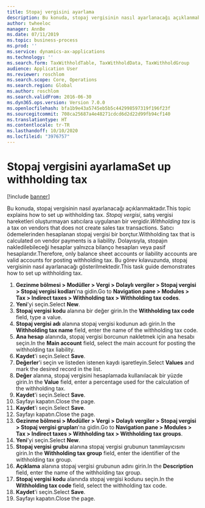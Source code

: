 ```yaml
---
title: Stopaj vergisini ayarlama
description: Bu konuda, stopaj vergisinin nasıl ayarlanacağı açıklanmaktadır.
author: twheeloc
manager: AnnBe
ms.date: 07/11/2019
ms.topic: business-process
ms.prod: ''
ms.service: dynamics-ax-applications
ms.technology: ''
ms.search.form: TaxWithholdTable, TaxWithholdData, TaxWithholdGroup
audience: Application User
ms.reviewer: roschlom
ms.search.scope: Core, Operations
ms.search.region: Global
ms.author: roschlom
ms.search.validFrom: 2016-06-30
ms.dyn365.ops.version: Version 7.0.0
ms.openlocfilehash: bfa1b9e43a5745eb5b5c442998597319f196f23f
ms.sourcegitcommit: 708ca25687a4e48271cdcd6d2d22d99fb94cf140
ms.translationtype: HT
ms.contentlocale: tr-TR
ms.lasthandoff: 10/10/2020
ms.locfileid: "3976757"
---
```

# <a name="set-up-withholding-tax"></a><span data-ttu-id="eb200-103">Stopaj vergisini ayarlama</span><span class="sxs-lookup"><span data-stu-id="eb200-103">Set up withholding tax</span></span>

[!include [banner](../../includes/banner.md)]

<span data-ttu-id="eb200-104">Bu konuda, stopaj vergisinin nasıl ayarlanacağı açıklanmaktadır.</span><span class="sxs-lookup"><span data-stu-id="eb200-104">This topic explains how to set up withholding tax.</span></span> <span data-ttu-id="eb200-105">*Stopaj vergisi*, satış vergisi hareketleri oluşturmayan satıcılara uygulanan bir vergidir.</span><span class="sxs-lookup"><span data-stu-id="eb200-105">*Withholding tax* is a tax on vendors that does not create sales tax transactions.</span></span> <span data-ttu-id="eb200-106">Satıcı ödemelerinden hesaplanan stopaj vergisi bir borçtur.</span><span class="sxs-lookup"><span data-stu-id="eb200-106">Withholding tax that is calculated on vendor payments is a liability.</span></span> <span data-ttu-id="eb200-107">Dolayısıyla, stopajın nakledilebileceği hesaplar yalnızca bilanço hesapları veya pasif hesaplarıdır.</span><span class="sxs-lookup"><span data-stu-id="eb200-107">Therefore, only balance sheet accounts or liability accounts are valid accounts for posting withholding tax.</span></span> <span data-ttu-id="eb200-108">Bu görev kılavuzunda, stopaj vergisinin nasıl ayarlanacağı gösterilmektedir.</span><span class="sxs-lookup"><span data-stu-id="eb200-108">This task guide demonstrates how to set up withholding tax.</span></span>

1. <span data-ttu-id="eb200-109">**Gezinme bölmesi > Modüller > Vergi > Dolaylı vergiler > Stopaj vergisi > Stopaj vergisi kodları**'na gidin.</span><span class="sxs-lookup"><span data-stu-id="eb200-109">Go to **Navigation pane > Modules > Tax > Indirect taxes > Withholding tax > Withholding tax codes**.</span></span>
2. <span data-ttu-id="eb200-110">**Yeni**'yi seçin.</span><span class="sxs-lookup"><span data-stu-id="eb200-110">Select **New**.</span></span>
3. <span data-ttu-id="eb200-111">**Stopaj vergisi kodu** alanına bir değer girin.</span><span class="sxs-lookup"><span data-stu-id="eb200-111">In the **Withholding tax code** field, type a value.</span></span>
4. <span data-ttu-id="eb200-112">**Stopaj vergisi adı** alanına stopaj vergisi kodunun adı girin.</span><span class="sxs-lookup"><span data-stu-id="eb200-112">In the **Withholding tax name** field, enter the name of the withholding tax code.</span></span>
5. <span data-ttu-id="eb200-113">**Ana hesap** alanında, stopaj vergisi borcunun nakletmek için ana hesabı seçin.</span><span class="sxs-lookup"><span data-stu-id="eb200-113">In the **Main account** field, select the main account for posting the withholding tax liability.</span></span>
6. <span data-ttu-id="eb200-114">**Kaydet**'i seçin.</span><span class="sxs-lookup"><span data-stu-id="eb200-114">Select **Save**.</span></span>
7. <span data-ttu-id="eb200-115">**Değerler**'i seçin ve listeden istenen kaydı işaretleyin.</span><span class="sxs-lookup"><span data-stu-id="eb200-115">Select **Values** and mark the desired record in the list.</span></span>
8. <span data-ttu-id="eb200-116">**Değer** alanına, stopaj vergisini hesaplamada kullanılacak bir yüzde girin.</span><span class="sxs-lookup"><span data-stu-id="eb200-116">In the **Value** field, enter a percentage used for the calculation of the withholding tax.</span></span>
9. <span data-ttu-id="eb200-117">**Kaydet**'i seçin.</span><span class="sxs-lookup"><span data-stu-id="eb200-117">Select **Save**.</span></span>
10. <span data-ttu-id="eb200-118">Sayfayı kapatın.</span><span class="sxs-lookup"><span data-stu-id="eb200-118">Close the page.</span></span>
11. <span data-ttu-id="eb200-119">**Kaydet**'i seçin.</span><span class="sxs-lookup"><span data-stu-id="eb200-119">Select **Save**.</span></span>
12. <span data-ttu-id="eb200-120">Sayfayı kapatın.</span><span class="sxs-lookup"><span data-stu-id="eb200-120">Close the page.</span></span>
13. <span data-ttu-id="eb200-121">**Gezinme bölmesi > Modüller > Vergi > Dolaylı vergiler > Stopaj vergisi > Stopaj vergisi grupları**'na gidin.</span><span class="sxs-lookup"><span data-stu-id="eb200-121">Go to **Navigation pane > Modules > Tax > Indirect taxes > Withholding tax > Withholding tax groups**.</span></span>
14. <span data-ttu-id="eb200-122">**Yeni**'yi seçin.</span><span class="sxs-lookup"><span data-stu-id="eb200-122">Select **New**.</span></span>
15. <span data-ttu-id="eb200-123">**Stopaj vergisi grubu** alanına stopaj vergisi grubunun tanımlayıcısını girin.</span><span class="sxs-lookup"><span data-stu-id="eb200-123">In the **Withholding tax group** field, enter the identifier of the withholding tax group.</span></span>
16. <span data-ttu-id="eb200-124">**Açıklama** alanına stopaj vergisi grubunun adını girin.</span><span class="sxs-lookup"><span data-stu-id="eb200-124">In the **Description** field, enter the name of the withholding tax group.</span></span>
17. <span data-ttu-id="eb200-125">**Stopaj vergisi kodu** alanında stopaj vergisi kodunu seçin.</span><span class="sxs-lookup"><span data-stu-id="eb200-125">In the **Withholding tax code** field, select the withholding tax code.</span></span>
18. <span data-ttu-id="eb200-126">**Kaydet**'i seçin.</span><span class="sxs-lookup"><span data-stu-id="eb200-126">Select **Save**.</span></span>
19. <span data-ttu-id="eb200-127">Sayfayı kapatın.</span><span class="sxs-lookup"><span data-stu-id="eb200-127">Close the page.</span></span>

